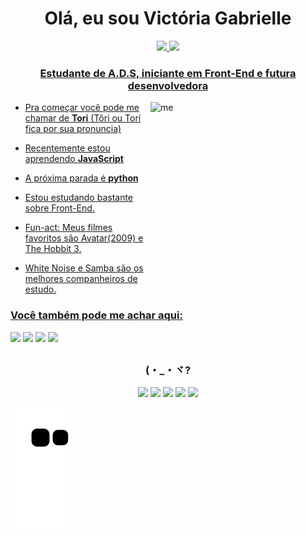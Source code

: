 <h1 align="center">Olá, eu sou Victória Gabrielle</h1>
<div align="center">
  <a href="https://github.com/torigabrielle">
  <img height="180em" src="https://github-readme-stats.vercel.app/api?username=torigabrielle&show_icons=true&theme=gotham&include_all_commits=true&count_private=true"/>
  <img height="180em" src="https://github-readme-stats.vercel.app/api/top-langs/?username=torigabrielle&layout=compact&langs_count=7&theme=gotham"/>
</div>
<h3 align="center">Estudante de A.D.S, iniciante em Front-End e futura desenvolvedora</h3>
<img align="right" alt="me" width="280" height="280" src="https://cdn.discordapp.com/attachments/893543990161461322/1041078460585623643/70iktt.gif">

- Pra começar você pode me chamar de **Tori** (Tôri ou Torí fica por sua pronuncia)

-  Recentemente estou aprendendo **JavaScript**

-  A próxima parada é **python**

-  Estou estudando bastante sobre Front-End.

-  Fun-act: Meus filmes favoritos são Avatar(2009) e The Hobbit 3.

- White Noise e Samba são os melhores companheiros de estudo.



<h3 align="left">Você também pode me achar aqui:</h3>
<p align="left">
<a href="https://instagram.com/toriaichirou" target="_blank"><img src="https://img.shields.io/badge/-Instagram-%23E4405F?style=for-the-badge&logo=instagram&logoColor=white" target="_blank"></a>
<a href = "mailto:victoriagabrielleferreira@gmail.com"><img src="https://img.shields.io/badge/-Gmail-%23333?style=for-the-badge&logo=gmail&logoColor=white" target="_blank"></a>
<a href="https://www.linkedin.com/in/victoriaferreira26" target="_blank"><img src="https://img.shields.io/badge/-LinkedIn-%230077B5?style=for-the-badge&logo=linkedin&logoColor=white" target="_blank"></a> 
<a href="https://open.spotify.com/user/wew9qnv8srmvf8ddrkupui4pq"><img src="https://img.shields.io/badge/Spotify-1ED760?&style=for-the-badge&logo=spotify&logoColor=white"></a>
</p>

##

<div align="center">
<h3>(・_・ヾ?</h3>
<a><img src="https://img.shields.io/badge/HTML-239120?style=for-the-badge&logo=html5&logoColor=white">
<a><img src="https://img.shields.io/badge/CSS-239120?&style=for-the-badge&logo=css3&logoColor=white">
<a><img src="https://img.shields.io/badge/JavaScript-F7DF1E?style=for-the-badge&logo=javascript&logoColor=black">
<a><img src="https://img.shields.io/badge/Figma-F24E1E?style=for-the-badge&logo=figma&logoColor=white">
<a><img src="https://img.shields.io/badge/Notion-000000?style=for-the-badge&logo=notion&logoColor=white">
</div>

![snake gif](https://github.com/torigabrielle/torigabrielle/blob/output/github-contribution-grid-snake.svg)
